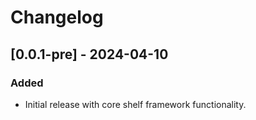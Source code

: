 # Changelog

## [0.0.1-pre] - 2024-04-10

### Added
- Initial release with core shelf framework functionality.




